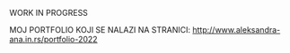 WORK IN PROGRESS

MOJ PORTFOLIO KOJI SE NALAZI NA STRANICI:
http://www.aleksandra-ana.in.rs/portfolio-2022
